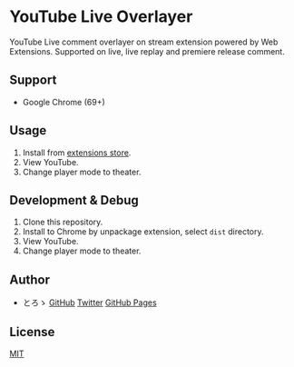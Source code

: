 # YouTube Live Overlayer

YouTube Live comment overlayer on stream extension powered by Web Extensions.
Supported on live, live replay and premiere release comment.

## Support

* Google Chrome (69+)

## Usage

1. Install from [extensions store](https://chrome.google.com/webstore/detail/youtube-live-overlayer/hpdlnlpkaigpokddgcfeelaccdlalonh).
2. View YouTube.
3. Change player mode to theater.

## Development & Debug

1. Clone this repository.
2. Install to Chrome by unpackage extension, select `dist` directory.
3. View YouTube.
4. Change player mode to theater.

## Author

* とろゝ [GitHub](https://github.com/toro-ponz) [Twitter](https://twitter.com/toro_ponz) [GitHub Pages](https://toro-ponz.github.io/)

## License

[MIT](LICENSE)
